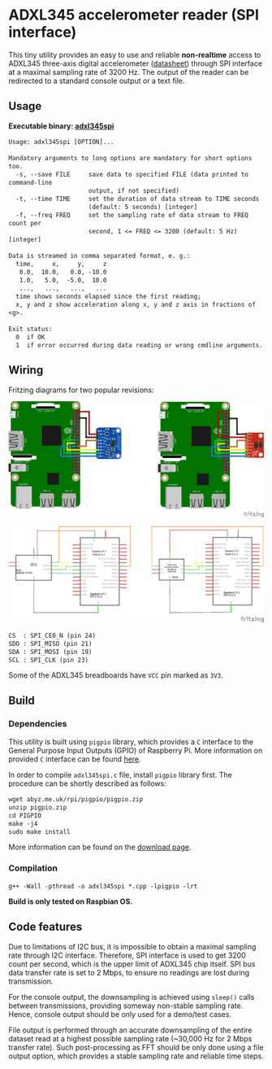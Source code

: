 # ADXL345 accelerometer reader (SPI interface)

This tiny utility provides an easy to use and reliable **non-realtime** access to
ADXL345 three-axis digital accelerometer ([datasheet][adxl_manual]) through SPI interface at a maximal sampling rate of 3200 Hz.
The output of the reader can be redirected to a standard console output or a text file.

## Usage

**Executable binary: [adxl345spi][adxl345spi_binary]**

```
Usage: adxl345spi [OPTION]...

Mandatory arguments to long options are mandatory for short options too.
  -s, --save FILE     save data to specified FILE (data printed to command-line
                      output, if not specified)
  -t, --time TIME     set the duration of data stream to TIME seconds
                      (default: 5 seconds) [integer]
  -f, --freq FREQ     set the sampling rate of data stream to FREQ count per
                      second, 1 <= FREQ <= 3200 (default: 5 Hz) [integer]

Data is streamed in comma separated format, e. g.:
  time,     x,     y,     z
   0.0,  10.0,   0.0, -10.0
   1.0,   5.0,  -5.0,  10.0
   ...,   ...,   ...,   ...
  time shows seconds elapsed since the first reading;
  x, y and z show acceleration along x, y and z axis in fractions of <g>.

Exit status:
  0  if OK
  1  if error occurred during data reading or wrong cmdline arguments.
```

## Wiring

Fritzing diagrams for two popular revisions:

![adxl345spi_bb][adxl345spi_bb_png]

![adxl345spi_schem][adxl345spi_schem_png]

```
CS  : SPI_CE0_N (pin 24)
SDO : SPI_MISO (pin 21)
SDA : SPI_MOSI (pin 19)
SCL : SPI_CLK (pin 23)
```

Some of the ADXL345 breadboards have `VCC` pin marked as `3V3`. 

## Build

### Dependencies

This utility is built using `pigpio` library, which provides a `C` interface to the General Purpose Input Outputs
(GPIO) of Raspberry Pi. More information on provided `C` interface can be found [here][pigpio_info_C].

In order to compile `adxl345spi.c` file, install `pigpio` library first. The procedure can be shortly described as follows:

```
wget abyz.me.uk/rpi/pigpio/pigpio.zip
unzip pigpio.zip
cd PIGPIO
make -j4
sudo make install
```

More information can be found on the [download page][pigpio_download].

### Compilation

`g++ -Wall -pthread -o adxl345spi *.cpp -lpigpio -lrt`

**Build is only tested on Raspbian OS.**

## Code features

Due to limitations of I2C bus, it is impossible to obtain a maximal sampling rate through I2C interface. Therefore, SPI
interface is used to get 3200 count per second, which is the upper limit of ADXL345 chip itself. SPI bus data transfer
rate is set to 2 Mbps, to ensure no readings are lost during transmission.

For the console output, the downsampling is achieved using `sleep()` calls between transmissions, providing someway
non-stable sampling rate. Hence, console output should be only used for a demo/test cases.

File output is performed through an accurate downsampling of the entire dataset read at a highest possible sampling
rate (~30,000 Hz for 2 Mbps transfer rate). Such post-processing as FFT should be only done using a file output option,
which provides a stable sampling rate and reliable time steps.

[adxl345spi_binary]: https://github.com/nagimov/adxl345spi/raw/master/adxl345spi
[adxl_manual]: http://www.analog.com/en/products/mems/accelerometers/adxl345.html
[pigpio_info_C]: http://abyz.me.uk/rpi/pigpio/cif.html
[pigpio_download]: http://abyz.me.uk/rpi/pigpio/download.html
[adxl345spi_bb_png]: assets/adxl345spi_bb.png
[adxl345spi_schem_png]: assets/adxl345spi_schem.png

